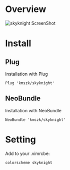 # Overview
![skyknight ScreenShot](https://github.com/kmszk/skyknight/raw/master/src/ss.png?v=4)

# Install
## Plug
Installation with Plug

```
Plug 'kmszk/skyknight'
```

## NeoBundle
Installation with NeoBundle

```
NeoBundle 'kmszk/skyknight'
```

# Setting
Add to your .vimrcbe:

```
colorscheme skyknight
```
